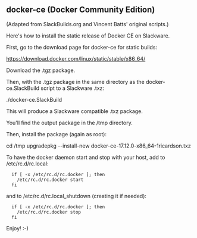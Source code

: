 docker-ce (Docker Community Edition)
--------------------------------------------------------

(Adapted from SlackBuilds.org and Vincent Batts' original scripts.)

Here's how to install the static release of Docker CE on Slackware.


First, go to the download page for docker-ce for static builds:

https://download.docker.com/linux/static/stable/x86_64/

Download the .tgz package.


Then, with the .tgz package in the same directory as the
docker-ce.SlackBuild script
to a Slackware .txz:

./docker-ce.SlackBuild

This will produce a Slackware compatible .txz package.  

You'll find the output package in the /tmp directory.


Then, install the package (again as root):

cd /tmp
upgradepkg --install-new docker-ce-17.12.0-x86_64-1ricardson.txz


To have the docker daemon start and stop with your host,
add to /etc/rc.d/rc.local:

```
  if [ -x /etc/rc.d/rc.docker ]; then
    /etc/rc.d/rc.docker start
  fi
```

and to /etc/rc.d/rc.local_shutdown (creating it if needed):

```
  if [ -x /etc/rc.d/rc.docker ]; then
    /etc/rc.d/rc.docker stop
  fi
```


Enjoy!  :-)

